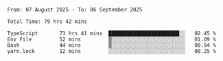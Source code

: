 <!--START_SECTION:waka-->

```abap
From: 07 August 2025 - To: 06 September 2025

Total Time: 79 hrs 42 mins

TypeScript       73 hrs 41 mins  ███████████████████████░░   92.45 %
Env File         52 mins         ▒░░░░░░░░░░░░░░░░░░░░░░░░   01.09 %
Bash             44 mins         ▒░░░░░░░░░░░░░░░░░░░░░░░░   00.94 %
yarn.lock        12 mins         ░░░░░░░░░░░░░░░░░░░░░░░░░   00.25 %
```

<!--END_SECTION:waka-->
